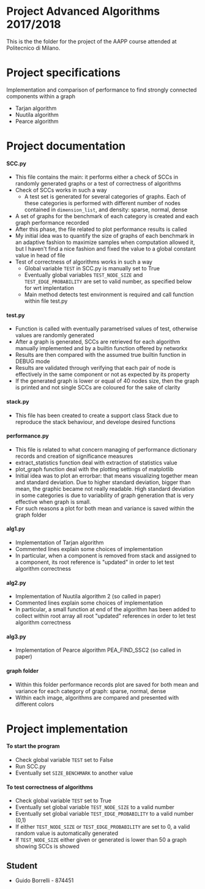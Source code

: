 # Project Advanced Algorithms 2017/2018

This is the the folder for the project of the AAPP course attended at Politecnico di Milano.

# Project specifications
Implementation and comparison of performance to find strongly connected components within a graph
* Tarjan algorithm
* Nuutila algorithm
* Pearce algorithm

# Project documentation
#### SCC.py
* This file contains the main: it performs either a check of SCCs in randomly generated graphs or a test of correctness of algorithms
* Check of SCCs works in such a way
	* A test set is generated for several categories of graphs. Each of these categories is performed with different number of nodes contained in `dimension_list`, and density: sparse, normal, dense
 * A set of graphs for the benchmark of each category is created and each graph performance recorded
 * After this phase, the file related to plot performance results is called
 * My initial idea was to quantify the size of graphs of each benchmark in an adaptive fashion to maximize samples when computation allowed it, but I haven't find a nice fashion and fixed the value to a global constant value in head of file
* Test of correctness of algorithms works in such a way
	* Global variable `TEST` in SCC.py is manually set to True
	* Eventually global variables `TEST_NODE_SIZE` and `TEST_EDGE_PROBABILITY` are set to valid number, as specified below for wrt implentation
	* Main method detects test environment is required and call function within file test.py
#### test.py
* Function is called with eventually parametrised values of test, otherwise values are randomly generated
* After a graph is generated, SCCs are retrieved for each algorithm manually implemented and by a builtin function offered by networkx
* Results are then compared with the assumed true builtin function in DEBUG mode
* Results are validated through verifying that each pair of node is effectively in the same component or not as expected by its property
* If the generated graph is lower or equal of 40 nodes size, then the graph is printed and not single SCCs are coloured for the sake of clarity
#### stack.py
* This file has been created to create a support class Stack due to reproduce the stack behaviour, and develope desired functions
#### performance.py
* This file is related to what concern managing of performance dictionary records and creation of significance measures
* extract_statistics function deal with extraction of statistics value
* plot_graph function deal with the plotting settings of matplotlib
* Initial idea was to plot an errorbar: that means visualizing together mean and standard deviation. Due to higher standard deviation, bigger than mean, the graphic became not really readable. High standard deviation in some categories is due to variability of graph generation that is very effective when graph is small.
* For such reasons a plot for both mean and variance is saved within the graph folder
#### alg1.py
* Implementation of Tarjan algorithm
* Commented lines explain some choices of implementation
* In particular, when a component is removed from stack and assigned to a component, its root reference is "updated" in order to let test algorithm correctness
#### alg2.py
* Implementation of Nuutila algorithm 2 (so called in paper)
* Commented lines explain some choices of implementation
* In particular, a small function at end of the algorithm has been added to collect within root array all root "updated" references in order to let test algorithm correctness
#### alg3.py
* Implementation of Pearce algorithm PEA_FIND_SSC2 (so called in paper)
#### graph folder
* Within this folder performance records plot are saved for both mean and variance for each category of graph: sparse, normal, dense
* Within each image, algorithms are compared and presented with different colors

# Project implementation
#### To start the program
* Check global variable `TEST` set to False
* Run SCC.py
* Eventually set `SIZE_BENCHMARK` to another value
#### To test correctness of algorithms
* Check global variable `TEST` set to True
* Eventually set global variable `TEST_NODE_SIZE` to a valid number 
* Eventually set global variable `TEST_EDGE_PROBABILITY` to a valid number (0,1) 
* If either `TEST_NODE_SIZE` or `TEST_EDGE_PROBABILITY` are set to 0, a valid random value is automatically generated
* If `TEST_NODE_SIZE` either given or generated is lower than 50 a graph showing SCCs is showed

## Student
* Guido Borrelli - 874451
